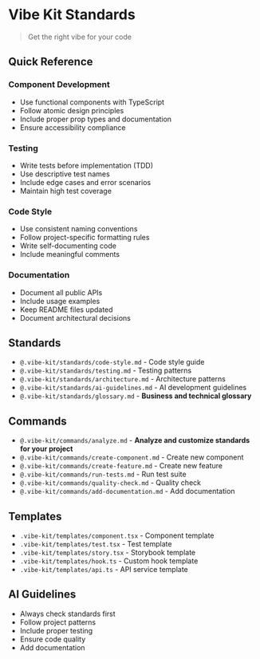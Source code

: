 # Vibe Kit Standards

> Get the right vibe for your code

## Quick Reference

### Component Development

- Use functional components with TypeScript
- Follow atomic design principles
- Include proper prop types and documentation
- Ensure accessibility compliance

### Testing

- Write tests before implementation (TDD)
- Use descriptive test names
- Include edge cases and error scenarios
- Maintain high test coverage

### Code Style

- Use consistent naming conventions
- Follow project-specific formatting rules
- Write self-documenting code
- Include meaningful comments

### Documentation

- Document all public APIs
- Include usage examples
- Keep README files updated
- Document architectural decisions

## Standards

- `@.vibe-kit/standards/code-style.md` - Code style guide
- `@.vibe-kit/standards/testing.md` - Testing patterns
- `@.vibe-kit/standards/architecture.md` - Architecture patterns
- `@.vibe-kit/standards/ai-guidelines.md` - AI development guidelines
- `@.vibe-kit/standards/glossary.md` - **Business and technical glossary**

## Commands

- `@.vibe-kit/commands/analyze.md` - **Analyze and customize standards for your project**
- `@.vibe-kit/commands/create-component.md` - Create new component
- `@.vibe-kit/commands/create-feature.md` - Create new feature
- `@.vibe-kit/commands/run-tests.md` - Run test suite
- `@.vibe-kit/commands/quality-check.md` - Quality check
- `@.vibe-kit/commands/add-documentation.md` - Add documentation

## Templates

- `.vibe-kit/templates/component.tsx` - Component template
- `.vibe-kit/templates/test.tsx` - Test template
- `.vibe-kit/templates/story.tsx` - Storybook template
- `.vibe-kit/templates/hook.ts` - Custom hook template
- `.vibe-kit/templates/api.ts` - API service template

## AI Guidelines

- Always check standards first
- Follow project patterns
- Include proper testing
- Ensure code quality
- Add documentation
